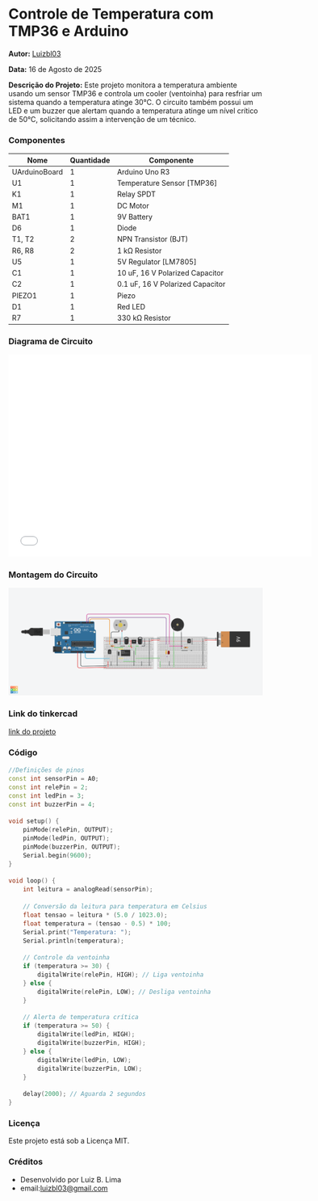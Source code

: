 # Controle de Temperatura com TMP36 e Arduino

**Autor:** [Luizbl03](https://github.com/Luizbl03/Controle_Temperatura_Arduino.git)

**Data:** 16 de Agosto de 2025

**Descrição do Projeto:**
Este projeto monitora a temperatura ambiente usando um sensor TMP36 e controla um cooler (ventoinha) para resfriar um sistema quando a temperatura atinge 30°C. O circuito também possui um LED e um buzzer que alertam quando a temperatura atinge um nível crítico de 50°C, solicitando assim a intervenção de um técnico.

### Componentes
| Nome | Quantidade | Componente |
|---|---|---|
| UArduinoBoard | 1 | Arduino Uno R3 |
| U1 | 1 | Temperature Sensor [TMP36] |
| K1 | 1 | Relay SPDT |
| M1 | 1 | DC Motor |
| BAT1 | 1 | 9V Battery |
| D6 | 1 | Diode |
| T1, T2 | 2 | NPN Transistor (BJT) |
| R6, R8 | 2 | 1 kΩ Resistor |
| U5 | 1 | 5V Regulator [LM7805] |
| C1 | 1 | 10 uF, 16 V Polarized Capacitor |
| C2 | 1 | 0.1 uF, 16 V Polarized Capacitor |
| PIEZO1 | 1 | Piezo |
| D1 | 1 | Red LED |
| R7 | 1 | 330 kΩ Resistor |

### Diagrama de Circuito
<iframe src="DiagramaDoProjeto.pdf" width="600" height="400" style="border:none;"></iframe>

### Montagem do Circuito
![Monatagem do Circuito no Tinkercad](Simulacao_estufa.png)

### Link do tinkercad
[link do projeto](https://www.tinkercad.com/things/dRZgdmGuruv-simulacao-de-uma-estufa-desafio-dio/editel?returnTo=https%3A%2F%2Fwww.tinkercad.com%2Fdashboard%2Fdesigns%2Fcircuits&sharecode=mNzGSYtVFysExwqb0qu0_Y5QCxflenbc-S-96FUPHV8)

### Código
```c++
//Definições de pinos
const int sensorPin = A0;
const int relePin = 2;
const int ledPin = 3;
const int buzzerPin = 4;

void setup() {
	pinMode(relePin, OUTPUT);
	pinMode(ledPin, OUTPUT);
	pinMode(buzzerPin, OUTPUT);
	Serial.begin(9600);
}

void loop() {
	int leitura = analogRead(sensorPin);
  
	// Conversão da leitura para temperatura em Celsius
	float tensao = leitura * (5.0 / 1023.0);
	float temperatura = (tensao - 0.5) * 100;
	Serial.print("Temperatura: ");
	Serial.println(temperatura);
  
	// Controle da ventoinha
	if (temperatura >= 30) {
		digitalWrite(relePin, HIGH); // Liga ventoinha
	} else {
		digitalWrite(relePin, LOW); // Desliga ventoinha
	}
  
	// Alerta de temperatura crítica
	if (temperatura >= 50) {
		digitalWrite(ledPin, HIGH);
		digitalWrite(buzzerPin, HIGH);
	} else {
		digitalWrite(ledPin, LOW);
		digitalWrite(buzzerPin, LOW);
	}
  
	delay(2000); // Aguarda 2 segundos
}
```
### Licença
Este projeto está sob a Licença MIT.

### Créditos
- Desenvolvido por Luiz B. Lima
- email:luizbl03@gmail.com


  
